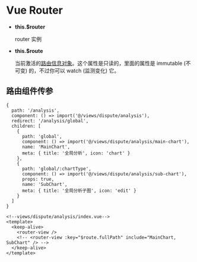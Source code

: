 # Vue Router

- **this.$router**

  router 实例

- **this.$route**

  当前激活的[路由信息对象](https://router.vuejs.org/zh/api/#路由对象)。这个属性是只读的，里面的属性是 immutable (不可变) 的，不过你可以 watch (监测变化) 它。



## 路由组件传参

```js{15}
{
  path: '/analysis',
  component: () => import('@/views/dispute/analysis'),
  redirect: '/analysis/global',
  children: [
    {
      path: 'global',
      component: () => import('@/views/dispute/analysis/main-chart'),
      name: 'MainChart',
      meta: { title: '全局分析', icon: 'chart' }
    },
    {
      path: 'global/:chartType',
      component: () => import('@/views/dispute/analysis/sub-chart'),
      props: true,
      name: 'SubChart',
      meta: { title: '全局分析子图', icon: 'edit' }
    }
  ]
}
```

```vue
<!--views/dispute/analysis/index.vue-->
<template>
  <keep-alive>
    <router-view />
    <!-- <router-view :key="$route.fullPath" include="MainChart, SubChart" /> -->
  </keep-alive>
</template>
```

